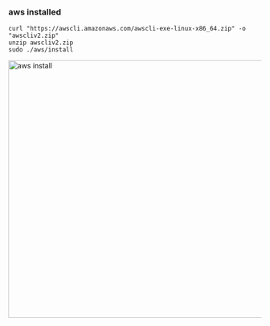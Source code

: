 ### aws installed
```
curl "https://awscli.amazonaws.com/awscli-exe-linux-x86_64.zip" -o "awscliv2.zip"
unzip awscliv2.zip
sudo ./aws/install
```
<img width="512" alt="aws install" src="https://user-images.githubusercontent.com/112771723/206992150-ac80f5f8-6fb9-4f1b-8b52-4a21eced565b.png">


